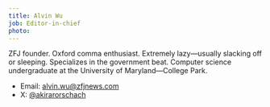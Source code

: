 ```yaml
---
title: Alvin Wu
job: Editor-in-chief
photo: 
---
```


ZFJ founder. Oxford comma enthusiast. Extremely lazy—usually slacking off or sleeping. Specializes in the government beat. Computer science undergraduate at the University of Maryland—College Park. 

- Email: alvin.wu@zfjnews.com
- X: [@akirarorschach](https://x.com/AkiraRorschach)